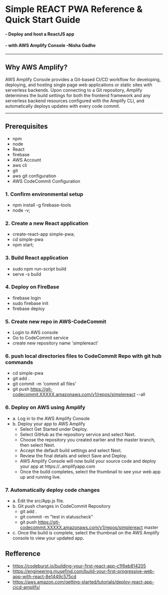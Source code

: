 # Simple REACT PWA Reference & Quick Start Guide 
#### - Deploy and host a ReactJS app
#### - with AWS Amplify Console											-Nisha Gadhe

<hr/>

## Why AWS Amplify?

AWS Amplify Console provides a Git-based CI/CD workflow for developing, deploying, and hosting single page web applications or static sites with serverless backends. Upon connecting to a Git repository, Amplify determines the build settings for both the frontend framework and any serverless backend resources configured with the Amplify CLI, and automatically deploys updates with every code commit.
<hr/>

			  
## Prerequisites
 - npm
 - node
 - React
 - firebase
 - AWS Account
 - aws cli
 - git
 - aws git configuration
 - AWS CodeCommit Configuration

###  1. Confirm environmental setup

- npm install -g firebase-tools
- node -v;

###  2. Create a new React application

- create-react-app simple-pwa;
- cd simple-pwa
- npm start;

### 3. Build React application

- sudo npm run-script build
- serve -s build

### 4. Deploy on FireBase

- firebase login
- sudo firebase init
- firebase deploy

### 5. Create new repo in AWS-CodeCommit

 - Login to AWS console
 - Go to CodeCommit service
 - create new repository name 'simplereact'

### 6. push local directories files to CodeCommit Repo with git hub commands

 - cd simple-pwa
 - git add .
 - git commit -m 'commit all files'
 - git push https://git-codecommit.XXXXX.amazonaws.com/v1/repos/simplereact --all


### 6. Deploy on AWS using Amplify

 - a. Log in to the AWS Amplify Console
 - b. Deploy your app to AWS Amplify
     - Select Get Started under Deploy.
     - Select GitHub as the repository service and select Next.
     - Choose the repository you created earlier and the master branch, then select Next.
     - Accept the default build settings and select Next.
     - Review the final details and select Save and Deploy.
     - AWS Amplify Console will now build your source code and deploy your app at https://<branchname>.<appid>.amplifyapp.com
     - Once the build completes, select the thumbnail to see your web app up and running live.

### 7. Automatically deploy code changes 

   - a. Edit the src/App.js file.    
   - b. Git push changes in CodeCommit Repository
     - git add .
     - git commit -m "test in statuscheck"
     - git push https://git-codecommit.XXXXX.amazonaws.com/v1/repos/simplereact master
   - c. Once the build is complete, select the thumbnail on the AWS Amplify console to view your updated app.

 ## Refference
 
  - https://codeburst.io/building-your-first-react-app-c1f6eb814205
  - https://engineering.musefind.com/build-your-first-progressive-web-app-with-react-8e1449c575cd
  - https://aws.amazon.com/getting-started/tutorials/deploy-react-app-cicd-amplify/

  
